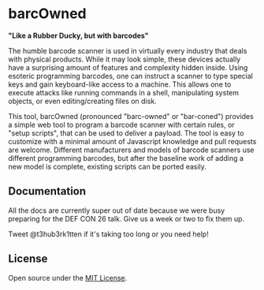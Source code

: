 # barcOwned

**"Like a Rubber Ducky, but with barcodes"**

The humble barcode scanner is used in virtually every industry that deals with physical products. While it may look simple, these devices actually have a surprising amount of features and complexity hidden inside. Using esoteric programming barcodes, one can instruct a scanner to type special keys and gain keyboard-like access to a machine. This allows one to execute attacks like running commands in a shell, manipulating system objects, or even editing/creating files on disk.

This tool, barcOwned (pronounced "barc-owned" or "bar-coned") provides a simple web tool to program a barcode scanner with certain rules, or "setup scripts", that can be used to deliver a payload. The tool is easy to customize with a minimal amount of Javascript knowledge and pull requests are welcome. Different manufacturers and models of barcode scanners use different programming barcodes, but after the baseline work of adding a new model is complete, existing scripts can be ported easily.

## Documentation

All the docs are currently super out of date because we were busy preparing for the DEF CON 26 talk. Give us a week or two to fix them up.

Tweet @t3hub3rk1tten if it's taking too long or you need help!

## License

Open source under the [MIT License](license.md).
